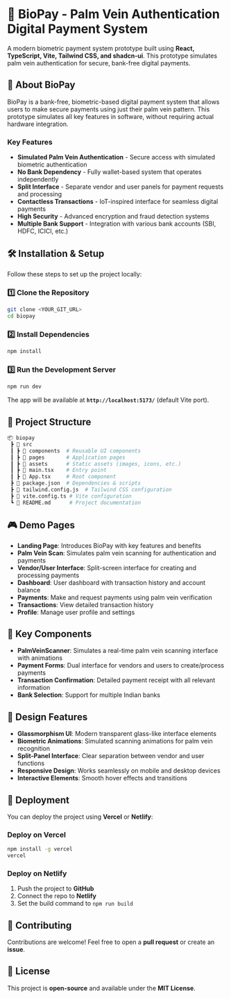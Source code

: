 
# 🚀 BioPay - Palm Vein Authentication Digital Payment System

A modern biometric payment system prototype built using **React, TypeScript, Vite, Tailwind CSS, and shadcn-ui**. This prototype simulates palm vein authentication for secure, bank-free digital payments.

## 📌 About BioPay

BioPay is a bank-free, biometric-based digital payment system that allows users to make secure payments using just their palm vein pattern. This prototype simulates all key features in software, without requiring actual hardware integration.

### Key Features

- **Simulated Palm Vein Authentication** - Secure access with simulated biometric authentication
- **No Bank Dependency** - Fully wallet-based system that operates independently
- **Split Interface** - Separate vendor and user panels for payment requests and processing
- **Contactless Transactions** - IoT-inspired interface for seamless digital payments
- **High Security** - Advanced encryption and fraud detection systems
- **Multiple Bank Support** - Integration with various bank accounts (SBI, HDFC, ICICI, etc.)

## 🛠️ Installation & Setup  

Follow these steps to set up the project locally:  

### **1️⃣ Clone the Repository**  

```sh
git clone <YOUR_GIT_URL>
cd biopay
```

### **2️⃣ Install Dependencies**  

```sh
npm install
```

### **3️⃣ Run the Development Server**  

```sh
npm run dev
```

The app will be available at **`http://localhost:5173/`** (default Vite port).  

## 📂 Project Structure  

```sh
📦 biopay
 ┣ 📂 src
 ┃ ┣ 📂 components  # Reusable UI components
 ┃ ┣ 📂 pages       # Application pages
 ┃ ┣ 📂 assets      # Static assets (images, icons, etc.)
 ┃ ┣ 📜 main.tsx    # Entry point
 ┃ ┣ 📜 App.tsx     # Root component
 ┣ 📜 package.json  # Dependencies & scripts
 ┣ 📜 tailwind.config.js  # Tailwind CSS configuration
 ┣ 📜 vite.config.ts # Vite configuration
 ┗ 📜 README.md      # Project documentation
```

## 🎮 Demo Pages

- **Landing Page**: Introduces BioPay with key features and benefits
- **Palm Vein Scan**: Simulates palm vein scanning for authentication and payments
- **Vendor/User Interface**: Split-screen interface for creating and processing payments
- **Dashboard**: User dashboard with transaction history and account balance
- **Payments**: Make and request payments using palm vein verification
- **Transactions**: View detailed transaction history
- **Profile**: Manage user profile and settings

## 🧩 Key Components

- **PalmVeinScanner**: Simulates a real-time palm vein scanning interface with animations
- **Payment Forms**: Dual interface for vendors and users to create/process payments
- **Transaction Confirmation**: Detailed payment receipt with all relevant information
- **Bank Selection**: Support for multiple Indian banks

## 🌈 Design Features

- **Glassmorphism UI**: Modern transparent glass-like interface elements
- **Biometric Animations**: Simulated scanning animations for palm vein recognition
- **Split-Panel Interface**: Clear separation between vendor and user functions
- **Responsive Design**: Works seamlessly on mobile and desktop devices
- **Interactive Elements**: Smooth hover effects and transitions

## 🚀 Deployment  

You can deploy the project using **Vercel** or **Netlify**:  

### **Deploy on Vercel**  

```sh
npm install -g vercel
vercel
```

### **Deploy on Netlify**  

1. Push the project to **GitHub**  
2. Connect the repo to **Netlify**  
3. Set the build command to `npm run build`  

## 📝 Contributing  

Contributions are welcome! Feel free to open a **pull request** or create an **issue**.  

## 📜 License  

This project is **open-source** and available under the **MIT License**.
